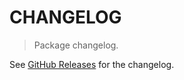 # CHANGELOG

> Package changelog.

See [GitHub Releases](https://github.com/stdlib-js/array-typed-dtypes/releases) for the changelog.